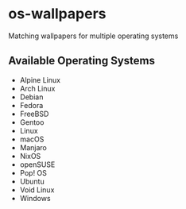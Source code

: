 # os-wallpapers

Matching wallpapers for multiple operating systems

## Available Operating Systems

- Alpine Linux
- Arch Linux
- Debian
- Fedora
- FreeBSD
- Gentoo
- Linux
- macOS
- Manjaro
- NixOS
- openSUSE
- Pop! OS
- Ubuntu
- Void Linux
- Windows
